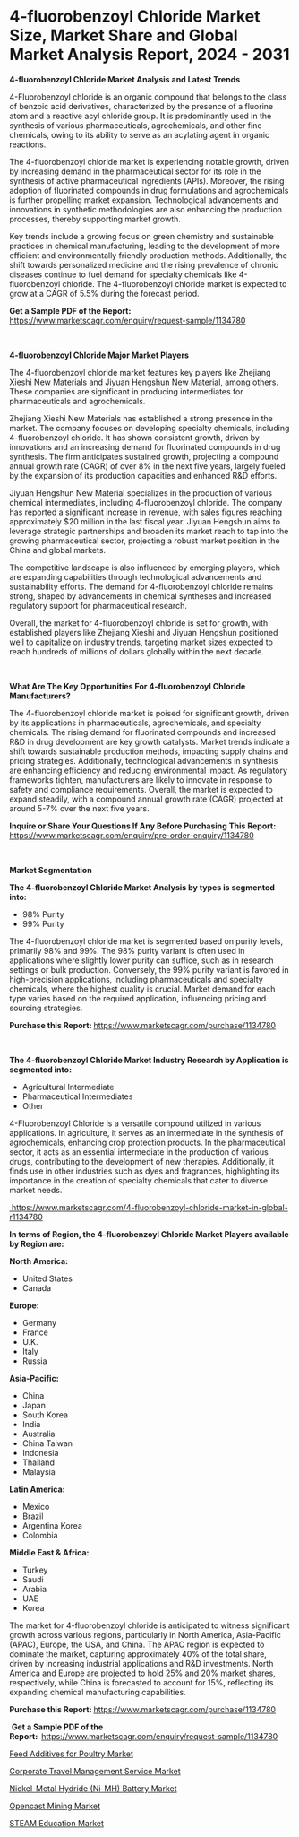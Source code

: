 <p><h1>4-fluorobenzoyl Chloride Market Size, Market Share and Global Market Analysis Report, 2024 - 2031</h1></p><p><strong>4-fluorobenzoyl Chloride Market Analysis and Latest Trends</strong></p>
<p><p>4-Fluorobenzoyl chloride is an organic compound that belongs to the class of benzoic acid derivatives, characterized by the presence of a fluorine atom and a reactive acyl chloride group. It is predominantly used in the synthesis of various pharmaceuticals, agrochemicals, and other fine chemicals, owing to its ability to serve as an acylating agent in organic reactions.</p><p>The 4-fluorobenzoyl chloride market is experiencing notable growth, driven by increasing demand in the pharmaceutical sector for its role in the synthesis of active pharmaceutical ingredients (APIs). Moreover, the rising adoption of fluorinated compounds in drug formulations and agrochemicals is further propelling market expansion. Technological advancements and innovations in synthetic methodologies are also enhancing the production processes, thereby supporting market growth.</p><p>Key trends include a growing focus on green chemistry and sustainable practices in chemical manufacturing, leading to the development of more efficient and environmentally friendly production methods. Additionally, the shift towards personalized medicine and the rising prevalence of chronic diseases continue to fuel demand for specialty chemicals like 4-fluorobenzoyl chloride. The 4-fluorobenzoyl chloride market is expected to grow at a CAGR of 5.5% during the forecast period.</p></p>
<p><strong>Get a Sample PDF of the Report:&nbsp;</strong> <a href="https://www.marketscagr.com/enquiry/request-sample/1134780?utm_campaign=1268&utm_medium=2&utm_source=Github&utm_content=ia&utm_term=08102024&utm_id=4-fluorobenzoyl-chloride">https://www.marketscagr.com/enquiry/request-sample/1134780</a></p>
<p>&nbsp;</p>
<p><strong>4-fluorobenzoyl Chloride Major Market Players</strong></p>
<p><p>The 4-fluorobenzoyl chloride market features key players like Zhejiang Xieshi New Materials and Jiyuan Hengshun New Material, among others. These companies are significant in producing intermediates for pharmaceuticals and agrochemicals.</p><p>Zhejiang Xieshi New Materials has established a strong presence in the market. The company focuses on developing specialty chemicals, including 4-fluorobenzoyl chloride. It has shown consistent growth, driven by innovations and an increasing demand for fluorinated compounds in drug synthesis. The firm anticipates sustained growth, projecting a compound annual growth rate (CAGR) of over 8% in the next five years, largely fueled by the expansion of its production capacities and enhanced R&D efforts.</p><p>Jiyuan Hengshun New Material specializes in the production of various chemical intermediates, including 4-fluorobenzoyl chloride. The company has reported a significant increase in revenue, with sales figures reaching approximately $20 million in the last fiscal year. Jiyuan Hengshun aims to leverage strategic partnerships and broaden its market reach to tap into the growing pharmaceutical sector, projecting a robust market position in the China and global markets.</p><p>The competitive landscape is also influenced by emerging players, which are expanding capabilities through technological advancements and sustainability efforts. The demand for 4-fluorobenzoyl chloride remains strong, shaped by advancements in chemical syntheses and increased regulatory support for pharmaceutical research.</p><p>Overall, the market for 4-fluorobenzoyl chloride is set for growth, with established players like Zhejiang Xieshi and Jiyuan Hengshun positioned well to capitalize on industry trends, targeting market sizes expected to reach hundreds of millions of dollars globally within the next decade.</p></p>
<p>&nbsp;</p>
<p><strong>What Are The Key Opportunities For 4-fluorobenzoyl Chloride Manufacturers?</strong></p>
<p><p>The 4-fluorobenzoyl chloride market is poised for significant growth, driven by its applications in pharmaceuticals, agrochemicals, and specialty chemicals. The rising demand for fluorinated compounds and increased R&D in drug development are key growth catalysts. Market trends indicate a shift towards sustainable production methods, impacting supply chains and pricing strategies. Additionally, technological advancements in synthesis are enhancing efficiency and reducing environmental impact. As regulatory frameworks tighten, manufacturers are likely to innovate in response to safety and compliance requirements. Overall, the market is expected to expand steadily, with a compound annual growth rate (CAGR) projected at around 5-7% over the next five years.</p></p>
<p><strong>Inquire or Share Your Questions If Any Before Purchasing This Report:</strong> <a href="https://www.marketscagr.com/enquiry/pre-order-enquiry/1134780?utm_campaign=1268&utm_medium=2&utm_source=Github&utm_content=ia&utm_term=08102024&utm_id=4-fluorobenzoyl-chloride">https://www.marketscagr.com/enquiry/pre-order-enquiry/1134780</a></p>
<p>&nbsp;</p>
<p><strong>Market Segmentation</strong></p>
<p><strong>The 4-fluorobenzoyl Chloride Market Analysis by types is segmented into:</strong></p>
<p><ul><li>98% Purity</li><li>99% Purity</li></ul></p>
<p><p>The 4-fluorobenzoyl chloride market is segmented based on purity levels, primarily 98% and 99%. The 98% purity variant is often used in applications where slightly lower purity can suffice, such as in research settings or bulk production. Conversely, the 99% purity variant is favored in high-precision applications, including pharmaceuticals and specialty chemicals, where the highest quality is crucial. Market demand for each type varies based on the required application, influencing pricing and sourcing strategies.</p></p>
<p><strong>Purchase this Report:&nbsp;</strong><a href="https://www.marketscagr.com/purchase/1134780?utm_campaign=1268&utm_medium=2&utm_source=Github&utm_content=ia&utm_term=08102024&utm_id=4-fluorobenzoyl-chloride">https://www.marketscagr.com/purchase/1134780</a></p>
<p>&nbsp;</p>
<p><strong>The 4-fluorobenzoyl Chloride Market Industry Research by Application is segmented into:</strong></p>
<p><ul><li>Agricultural Intermediate</li><li>Pharmaceutical Intermediates</li><li>Other</li></ul></p>
<p><p>4-Fluorobenzoyl Chloride is a versatile compound utilized in various applications. In agriculture, it serves as an intermediate in the synthesis of agrochemicals, enhancing crop protection products. In the pharmaceutical sector, it acts as an essential intermediate in the production of various drugs, contributing to the development of new therapies. Additionally, it finds use in other industries such as dyes and fragrances, highlighting its importance in the creation of specialty chemicals that cater to diverse market needs.</p></p>
<p><a href="https://www.marketscagr.com/4-fluorobenzoyl-chloride-market-in-global-r1134780?utm_campaign=1268&utm_medium=2&utm_source=Github&utm_content=ia&utm_term=08102024&utm_id=4-fluorobenzoyl-chloride">&nbsp;https://www.marketscagr.com/4-fluorobenzoyl-chloride-market-in-global-r1134780</a></p>
<p><strong>In terms of Region, the 4-fluorobenzoyl Chloride Market Players available by Region are:</strong></p>
<p>
    <p> <strong> North America: </strong>
        <ul>
            <li>United States</li>
            <li>Canada</li>
        </ul>
        </p> 
    <p> <strong> Europe: </strong>
        <ul>
            <li>Germany</li>
            <li>France</li>
            <li>U.K.</li>
            <li>Italy</li>
            <li>Russia</li>
        </ul>
        </p> 
    <p> <strong> Asia-Pacific: </strong>
        <ul>
            <li>China</li>
            <li>Japan</li>
            <li>South Korea</li>
            <li>India</li>
            <li>Australia</li>
            <li>China Taiwan</li>
            <li>Indonesia</li>
            <li>Thailand</li>
            <li>Malaysia</li>
        </ul>
        </p> 
    <p> <strong> Latin America: </strong>
        <ul>
            <li>Mexico</li>
            <li>Brazil</li>
            <li>Argentina Korea</li>
            <li>Colombia</li>
        </ul>
        </p> 
    <p> <strong> Middle East & Africa: </strong>
        <ul>
            <li>Turkey</li>
            <li>Saudi</li>
            <li>Arabia</li>
            <li>UAE</li>
            <li>Korea</li>
        </ul>
    </p>
    </p>
<p><p>The market for 4-fluorobenzoyl chloride is anticipated to witness significant growth across various regions, particularly in North America, Asia-Pacific (APAC), Europe, the USA, and China. The APAC region is expected to dominate the market, capturing approximately 40% of the total share, driven by increasing industrial applications and R&D investments. North America and Europe are projected to hold 25% and 20% market shares, respectively, while China is forecasted to account for 15%, reflecting its expanding chemical manufacturing capabilities.</p></p>
<p><strong>Purchase this Report: </strong><a href="https://www.marketscagr.com/purchase/1134780?utm_campaign=1268&utm_medium=2&utm_source=Github&utm_content=ia&utm_term=08102024&utm_id=4-fluorobenzoyl-chloride">https://www.marketscagr.com/purchase/1134780</a></p>
<p>&nbsp;<strong>Get a Sample PDF of the Report:&nbsp;&nbsp;</strong><a href="https://www.marketscagr.com/enquiry/request-sample/1134780?utm_campaign=1268&utm_medium=2&utm_source=Github&utm_content=ia&utm_term=08102024&utm_id=4-fluorobenzoyl-chloride">https://www.marketscagr.com/enquiry/request-sample/1134780</a></p>
<p><strong></strong></p>
<p><p><a href="https://www.linkedin.com/pulse/feed-additives-poultry-market-dynamics-application-types-ar7oe?utm_campaign=1268&utm_medium=2&utm_source=Github&utm_content=ia&utm_term=08102024&utm_id=4-fluorobenzoyl-chloride">Feed Additives for Poultry Market</a></p><p><a href="https://www.linkedin.com/pulse/corporate-travel-management-service-market-industry-trends-i91bf?utm_campaign=1268&utm_medium=2&utm_source=Github&utm_content=ia&utm_term=08102024&utm_id=4-fluorobenzoyl-chloride">Corporate Travel Management Service Market</a></p><p><a href="https://issuu.com/reportprime-2/docs/nickel-metal-hydride-ni-mh-battery-_ba075ec4aba18e?utm_campaign=1268&utm_medium=2&utm_source=Github&utm_content=ia&utm_term=08102024&utm_id=4-fluorobenzoyl-chloride">Nickel-Metal Hydride (Ni-MH) Battery Market</a></p><p><a href="https://www.linkedin.com/pulse/global-opencast-mining-market-sector2024-2031-metrics-strategic-wyumf?utm_campaign=1268&utm_medium=2&utm_source=Github&utm_content=ia&utm_term=08102024&utm_id=4-fluorobenzoyl-chloride">Opencast Mining Market</a></p><p><a href="https://www.linkedin.com/pulse/opportunities-challenges-steam-education-market-strategic-ddv7f?utm_campaign=1268&utm_medium=2&utm_source=Github&utm_content=ia&utm_term=08102024&utm_id=4-fluorobenzoyl-chloride">STEAM Education Market</a></p></p>
